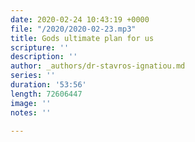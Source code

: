 ```yaml
---
date: 2020-02-24 10:43:19 +0000
file: "/2020/2020-02-23.mp3"
title: Gods ultimate plan for us
scripture: ''
description: ''
author: _authors/dr-stavros-ignatiou.md
series: ''
duration: '53:56'
length: 72606447
image: ''
notes: ''

---
```

